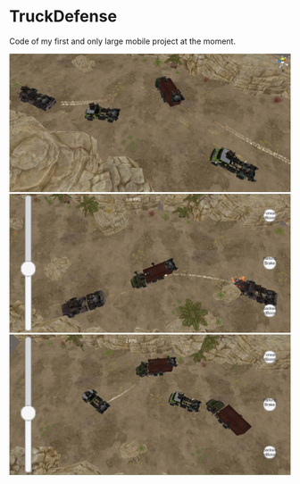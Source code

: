 # TruckDefense
Code of my first and only large mobile project at the moment.

![alt text](https://github.com/KonstantKuz/TruckDefense/blob/master/scr/%D1%81%D0%BA%D1%80%D0%B8%D0%BD1.png?raw=true)
![alt text](https://github.com/KonstantKuz/TruckDefense/blob/master/scr/%D1%81%D0%BA%D1%80%D0%B8%D0%BD2.png?raw=true)
![alt text](https://github.com/KonstantKuz/TruckDefense/blob/master/scr/%D1%81%D0%BA%D1%80%D0%B8%D0%BD3.png?raw=true)